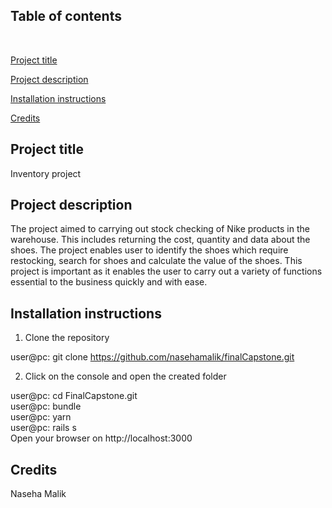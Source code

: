 <h2> Table of contents </h2> <Br>

[Project title](https://github.com/nasehamalik/finalCapstone#Project-title)

[Project description](https://github.com/nasehamalik/finalCapstone#Project-description)

[Installation instructions](https://github.com/nasehamalik/finalCapstone#Installation-instructions)

[Credits](https://github.com/nasehamalik/finalCapstone#credits)

<h2> Project title </h2>
Inventory project

<h2> Project description </h2>
The project aimed to carrying out stock checking of Nike products in the warehouse. This includes returning the cost, quantity and data about the shoes. The project enables user to identify the shoes which require restocking, search for shoes and calculate the value of the shoes. This project is important as it enables the user to carry out a variety of functions essential to the business quickly and with ease.

<h2> Installation instructions </h2>

1. Clone the repository

user@pc: git clone https://github.com/nasehamalik/finalCapstone.git

2. Click on the console and open the created folder

user@pc: cd FinalCapstone.git <br>
user@pc: bundle <br>
user@pc: yarn <br>
user@pc: rails s <br>
Open your browser on http://localhost:3000

<h2> Credits </h2>
Naseha Malik
